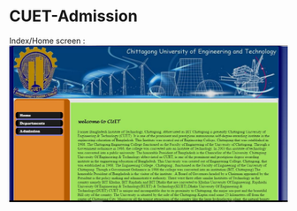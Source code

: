# CUET-Admission

Index/Home screen : 
![home](https://github.com/arnab-barua/CUET-Admission/blob/master/screenshots/index.JPG)
